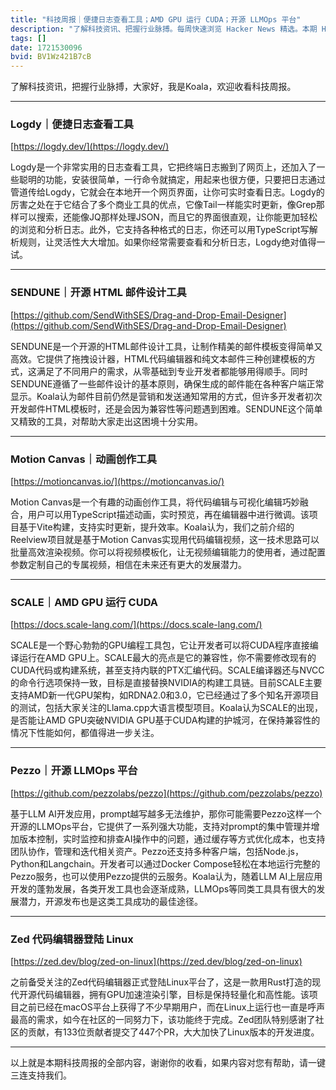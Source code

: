 ```yaml
---
title: "科技周报｜便捷日志查看工具；AMD GPU 运行 CUDA；开源 LLMOps 平台"
description: "了解科技资讯、把握行业脉搏。每周快速浏览 Hacker News 精选。本期 Hacker Newsletter 地址：https://mailchi.mp/hackernewsletter/708"
tags: []
date: 1721530096
bvid: BV1Wz421B7cB
---
```

了解科技资讯，把握行业脉搏，大家好，我是Koala，欢迎收看科技周报。

---
### Logdy｜便捷日志查看工具
[https://logdy.dev/](https://logdy.dev/)

Logdy是一个非常实用的日志查看工具，它把终端日志搬到了网页上，还加入了一些聪明的功能，安装很简单，一行命令就搞定，用起来也很方便，只要把日志通过管道传给Logdy，它就会在本地开一个网页界面，让你可实时查看日志。Logdy的厉害之处在于它结合了多个商业工具的优点，它像Tail一样能实时更新，像Grep那样可以搜索，还能像JQ那样处理JSON，而且它的界面很直观，让你能更加轻松的浏览和分析日志。此外，它支持各种格式的日志，你还可以用TypeScript写解析规则，让灵活性大大增加。如果你经常需要查看和分析日志，Logdy绝对值得一试。

---
### SENDUNE｜开源 HTML 邮件设计工具
[https://github.com/SendWithSES/Drag-and-Drop-Email-Designer](https://github.com/SendWithSES/Drag-and-Drop-Email-Designer)

SENDUNE是一个开源的HTML邮件设计工具，让制作精美的邮件模板变得简单又高效。它提供了拖拽设计器，HTML代码编辑器和纯文本邮件三种创建模板的方式，这满足了不同用户的需求，从零基础到专业开发者都能够用得顺手。同时SENDUNE遵循了一些邮件设计的基本原则，确保生成的邮件能在各种客户端正常显示。Koala认为邮件目前仍然是营销和发送通知常用的方式，但许多开发者初次开发邮件HTML模板时，还是会因为兼容性等问题遇到困难。SENDUNE这个简单又精致的工具，对帮助大家走出这困境十分实用。

---
### Motion Canvas｜动画创作工具
[https://motioncanvas.io/](https://motioncanvas.io/)

Motion Canvas是一个有趣的动画创作工具，将代码编辑与可视化编辑巧妙融合，用户可以用TypeScript描述动画，实时预览，再在编辑器中进行微调。该项目基于Vite构建，支持实时更新，提升效率。Koala认为，我们之前介绍的Reelview项目就是基于Motion Canvas实现用代码编辑视频，这一技术思路可以批量高效渲染视频。你可以将视频模板化，让无视频编辑能力的使用者，通过配置参数定制自己的专属视频，相信在未来还有更大的发展潜力。

---
### SCALE｜AMD GPU 运行 CUDA
[https://docs.scale-lang.com/](https://docs.scale-lang.com/)

SCALE是一个野心勃勃的GPU编程工具包，它让开发者可以将CUDA程序直接编译运行在AMD GPU上。SCALE最大的亮点是它的兼容性，你不需要修改现有的CUDA代码或构建系统，甚至支持内联的PTX汇编代码。SCALE编译器还与NVCC的命令行选项保持一致，目标是直接替换NVIDIA的构建工具链。目前SCALE主要支持AMD新一代GPU架构，如RDNA2.0和3.0，它已经通过了多个知名开源项目的测试，包括大家关注的Llama.cpp大语言模型项目。Koala认为SCALE的出现，是否能让AMD GPU突破NVIDIA GPU基于CUDA构建的护城河，在保持兼容性的情况下性能如何，都值得进一步关注。

---
### Pezzo｜开源 LLMOps 平台
[https://github.com/pezzolabs/pezzo](https://github.com/pezzolabs/pezzo)

基于LLM AI开发应用，prompt越写越多无法维护，那你可能需要Pezzo这样一个开源的LLMOps平台，它提供了一系列强大功能，支持对prompt的集中管理并增加版本控制，实时监控和排查AI操作中的问题，通过缓存等方式优化成本，也支持团队协作，管理和迭代相关资产。Pezzo还支持多种客户端，包括Node.js，Python和Langchain。开发者可以通过Docker Compose轻松在本地运行完整的Pezzo服务，也可以使用Pezzo提供的云服务。Koala认为，随着LLM AI上层应用开发的蓬勃发展，各类开发工具也会逐渐成熟，LLMOps等同类工具具有很大的发展潜力，开源发布也是这类工具成功的最佳途径。

---
### Zed 代码编辑器登陆 Linux
[https://zed.dev/blog/zed-on-linux](https://zed.dev/blog/zed-on-linux)

之前备受关注的Zed代码编辑器正式登陆Linux平台了，这是一款用Rust打造的现代开源代码编辑器，拥有GPU加速渲染引擎，目标是保持轻量化和高性能。该项目之前已经在macOS平台上获得了不少早期用户，而在Linux上运行也一直是呼声最高的需求，如今在社区的一同努力下，该功能终于完成。Zed团队特别感谢了社区的贡献，有133位贡献者提交了447个PR，大大加快了Linux版本的开发进度。

---
以上就是本期科技周报的全部内容，谢谢你的收看，如果内容对您有帮助，请一键三连支持我们。



